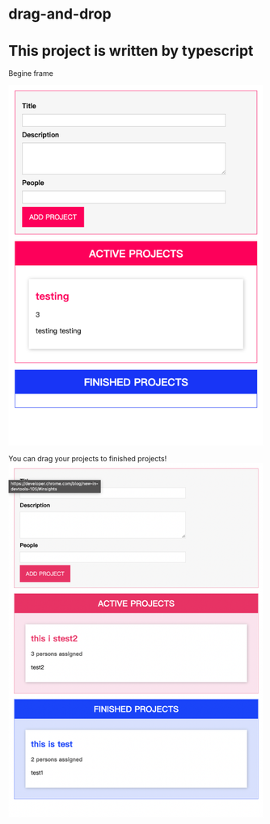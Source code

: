 # drag-and-drop

# This project is written by typescript

Begine frame

![](pic/demo.png)


You can drag your projects to finished projects!
![](pic/drag%drop-demo.png)
